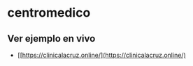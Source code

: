 # centromedico

## Ver ejemplo en vivo
- [[https://clinicalacruz.online/](https://clinicalacruz.online/)

